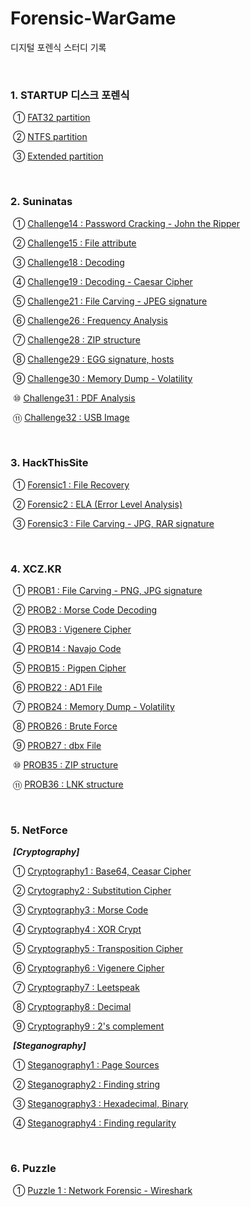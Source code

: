 # Forensic-WarGame

디지털 포렌식 스터디 기록

<br>

### 1. STARTUP 디스크 포렌식

​		  ① [FAT32 partition](https://github.com/Lee-YongHa/Forensic-WarGame/blob/master/STARTUP_DiskForensic/FAT32_Partition.md)

​		  ② [NTFS partition](https://github.com/Lee-YongHa/Forensic-WarGame/blob/master/STARTUP_DiskForensic/NTFS_Partition.md)

​		  ③ [Extended partition](https://github.com/Lee-YongHa/Forensic-WarGame/blob/master/STARTUP_DiskForensic/Extended_Partition.md)

<br>

### 2. Suninatas

​	  	① [Challenge14 : Password Cracking - John the Ripper](https://github.com/Lee-YongHa/Forensic-WarGame/blob/master/Suninatas/Challenge14.md)

​		  ② [Challenge15 : File attribute](https://github.com/Lee-YongHa/Forensic-WarGame/blob/master/Suninatas/Challenge15.md)

​		  ③ [Challenge18 : Decoding](https://github.com/Lee-YongHa/Forensic-WarGame/blob/master/Suninatas/Challenge18.md)

​		  ④ [Challenge19 : Decoding - Caesar Cipher](https://github.com/Lee-YongHa/Forensic-WarGame/blob/master/Suninatas/Challenge19.md)

​		  ⑤ [Challenge21 : File Carving - JPEG signature](https://github.com/Lee-YongHa/Forensic-WarGame/blob/master/Suninatas/Challenge21.md)

​		  ⑥ [Challenge26 : Frequency Analysis](https://github.com/Lee-YongHa/Forensic-WarGame/blob/master/Suninatas/Challenge26.md)

​		  ⑦ [Challenge28 : ZIP structure](https://github.com/Lee-YongHa/Forensic-WarGame/blob/master/Suninatas/Challenge28.md)

​		  ⑧ [Challenge29 : EGG signature, hosts](https://github.com/Lee-YongHa/Forensic-WarGame/blob/master/Suninatas/Challenge29.md)

​		  ⑨ [Challenge30 : Memory Dump - Volatility](https://github.com/Lee-YongHa/Forensic-WarGame/blob/master/Suninatas/Challenge30.md)

​		  ⑩ [Challenge31 : PDF Analysis](https://github.com/Lee-YongHa/Forensic-WarGame/blob/master/Suninatas/Challenge31.md)

​		  ⑪ [Challenge32 : USB Image](https://github.com/Lee-YongHa/Forensic-WarGame/blob/master/Suninatas/Challenge32.md)

<br>

### 3. HackThisSite

​		  ① [Forensic1 : File Recovery](https://github.com/Lee-YongHa/Forensic-WarGame/blob/master/HTS/Forensic1.md)

​		  ② [Forensic2 : ELA (Error Level Analysis)](https://github.com/Lee-YongHa/Forensic-WarGame/blob/master/HTS/Forensic2.md)

​		  ③ [Forensic3 : File Carving - JPG, RAR signature](https://github.com/Lee-YongHa/Forensic-WarGame/blob/master/HTS/Forensic3.md)

<br>

### 4. XCZ.KR

​		  ① [PROB1 : File Carving - PNG, JPG signature](https://github.com/Lee-YongHa/Forensic-WarGame/blob/master/XCZ.KR/PROB1.md)

​		  ② [PROB2 : Morse Code Decoding](https://github.com/Lee-YongHa/Forensic-WarGame/blob/master/XCZ.KR/PROB2.md)

​		  ③ [PROB3 : Vigenere Cipher](https://github.com/Lee-YongHa/Forensic-WarGame/blob/master/XCZ.KR/PROB3.md)

​		  ④ [PROB14 : Navajo Code](https://github.com/Lee-YongHa/Forensic-WarGame/blob/master/XCZ.KR/PROB14.md)

​		  ⑤ [PROB15 : Pigpen Cipher](https://github.com/Lee-YongHa/Forensic-WarGame/blob/master/XCZ.KR/PROB15.md)

​		  ⑥ [PROB22 : AD1 File](https://github.com/Lee-YongHa/Forensic-WarGame/blob/master/XCZ.KR/PROB22.md)

​		  ⑦ [PROB24 : Memory Dump - Volatility](https://github.com/Lee-YongHa/Forensic-WarGame/blob/master/XCZ.KR/PROB24.md)

​		  ⑧ [PROB26 : Brute Force](https://github.com/Lee-YongHa/Forensic-WarGame/blob/master/XCZ.KR/PROB26.md)

​		  ⑨ [PROB27 : dbx File](https://github.com/Lee-YongHa/Forensic-WarGame/blob/master/XCZ.KR/PROB27.md)

​		  ⑩ [PROB35 : ZIP structure](https://github.com/Lee-YongHa/Forensic-WarGame/blob/master/XCZ.KR/PROB35.md)

​		  ⑪ [PROB36 : LNK structure](https://github.com/Lee-YongHa/Forensic-WarGame/blob/master/XCZ.KR/PROB36.md)

<br>

### 5. NetForce

​	***[Cryptography]***

​		  ① [Cryptography1 : Base64, Ceasar Cipher](https://github.com/Lee-YongHa/Forensic-WarGame/blob/master/NetForce/Cryptography/Cryptgraphy1.md)

​		  ② [Crytography2 : Substitution Cipher](https://github.com/Lee-YongHa/Forensic-WarGame/blob/master/NetForce/Cryptography/Cryptgraphy2.md)

​		  ③ [Cryptography3 : Morse Code](https://github.com/Lee-YongHa/Forensic-WarGame/blob/master/NetForce/Cryptography/Cryptography3.md)

​		  ④ [Cryptography4 : XOR Crypt](https://github.com/Lee-YongHa/Forensic-WarGame/blob/master/NetForce/Cryptography/Cryptography4.md)

​		  ⑤ [Cryptography5 : Transposition Cipher](https://github.com/Lee-YongHa/Forensic-WarGame/blob/master/NetForce/Cryptography/Cryptography5.md)

​		  ⑥ [Cryptography6 : Vigenere Cipher](https://github.com/Lee-YongHa/Forensic-WarGame/blob/master/NetForce/Cryptography/Cryptography6.md)

​		  ⑦ [Cryptography7 : Leetspeak](https://github.com/Lee-YongHa/Forensic-WarGame/blob/master/NetForce/Cryptography/Cryptography7.md)

​		  ⑧ [Cryptography8 : Decimal](https://github.com/Lee-YongHa/Forensic-WarGame/blob/master/NetForce/Cryptography/Cryptography8.md)

​		  ⑨ [Cryptography9 : 2's complement](https://github.com/Lee-YongHa/Forensic-WarGame/blob/master/NetForce/Cryptography/Cryptography9.md)

​	***[Steganography]***

​		  ① [Steganography1 : Page Sources](https://github.com/Lee-YongHa/Forensic-WarGame/blob/master/NetForce/Steganography/Steganography1.md)

​		  ② [Steganography2 : Finding string](https://github.com/Lee-YongHa/Forensic-WarGame/blob/master/NetForce/Steganography/Steganography2.md)

​		  ③ [Steganography3 : Hexadecimal, Binary](https://github.com/Lee-YongHa/Forensic-WarGame/blob/master/NetForce/Steganography/Steganography3.md)

​		  ④ [Steganography4 : Finding regularity](https://github.com/Lee-YongHa/Forensic-WarGame/blob/master/NetForce/Steganography/Steganography4.md)

<br>

### 6. Puzzle

​		  ① [Puzzle 1 : Network Forensic - Wireshark](https://github.com/Lee-YongHa/Forensic-WarGame/blob/master/Puzzle/Puzzle1.md)